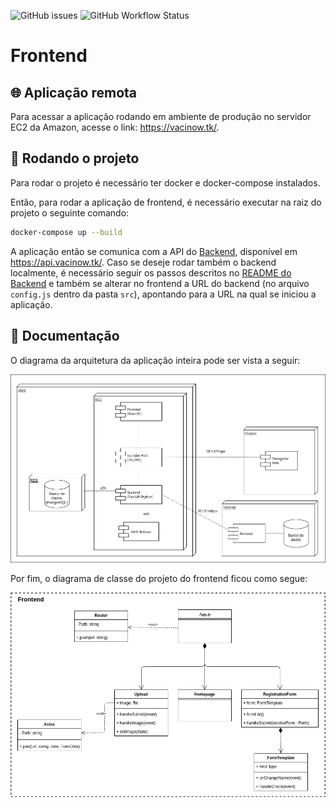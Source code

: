 <p align="left">

<img alt="GitHub issues" src="https://img.shields.io/github/issues-raw/Vacinow/Frontend?style=for-the-badge">
<img alt="GitHub Workflow Status" src="https://img.shields.io/github/workflow/status/Vacinow/Frontend/Release?style=for-the-badge">

</p>

# Frontend

## 🌐 Aplicação remota

Para acessar a aplicação rodando em ambiente de produção no servidor EC2 da Amazon, acesse o link: https://vacinow.tk/.

## 🏁 Rodando o projeto

Para rodar o projeto é necessário ter docker e docker-compose instalados.

Então, para rodar a aplicação de frontend, é necessário executar na raiz do projeto o seguinte comando:


```bash
docker-compose up --build
```

A aplicação então se comunica com a API do [Backend](https://github.com/Vacinow/Backend), disponível em https://api.vacinow.tk/. Caso se deseje rodar também o backend localmente, é necessário seguir os passos descritos no [README do Backend](https://github.com/Vacinow/Backend/blob/main/README.md) e também se alterar no frontend a URL do backend (no arquivo `config.js` dentro da pasta `src`), apontando para a URL na qual se iniciou a aplicação.

## 📝 Documentação

O diagrama da arquitetura da aplicação inteira pode ser vista a seguir:

![Arquitetura](./assets/arquitetura.png)

Por fim, o diagrama de classe do projeto do frontend ficou como segue:

![Diagrama de classe do projeto](./assets/diagrama_de_classes.png)